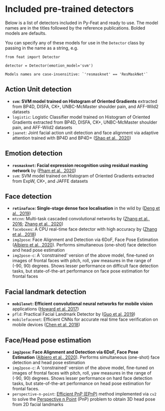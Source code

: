 # Included pre-trained detectors

Below is a list of detectors included in Py-Feat and ready to use. The model names are in the titles followed by the reference publications. Bolded models are defaults.

You can specify any of these models for use in the `Detector` class by passing in the name as a string, e.g.

```
from feat import Detector

detector = Detector(emotion_model='svm')
```

```{note}
Models names are case-insensitive: `'resmasknet' == 'ResMaskNet'`
```

## Action Unit detection
- **`svm`: SVM model trained on Histogram of Oriented Gradients** extracted from BP4D, DISFA, CK+, UNBC-McMaster shoulder pain, and AFF-Wild2 datasets
- `logistic`: Logistic Classifier model trained on Histogram of Oriented Gradients extracted from BP4D, DISFA, CK+, UNBC-McMaster shoulder pain, and AFF-Wild2 datasets
- `jaanet`: Joint facial action unit detection and face alignment via adaptive attention trained with BP4D and BP4D+ ([Shao et al., 2020](https://arxiv.org/pdf/2003.08834v1.pdf))

##  Emotion detection
- **`resmasknet`: Facial expression recognition using residual masking network** by ([Pham et al., 2020](https://ieeexplore.ieee.org/document/9411919))
- `svm`: SVM model trained on Histogram of Oriented Gradients extracted from ExpW, CK+, and JAFFE datasets

##  Face detection
- **`retinaface`: Single-stage dense face localisation** in the wild by ([Deng et al., 2019](https://arxiv.org/pdf/1905.00641v2.pdf))
- `mtcnn`: Multi-task cascaded convolutional networks by ([Zhang et al., 2016](https://arxiv.org/pdf/1604.02878.pdf); [Zhang et al., 2020](https://ieeexplore.ieee.org/document/9239720))
- `faceboxes`: A CPU real-time face detector with high accuracy by ([Zhang et al., 2018](https://arxiv.org/pdf/1708.05234v4.pdf))
- `img2pose`: Face Alignment and Detection via 6DoF, Face Pose Estimation ([Albiero et al., 2020](https://arxiv.org/pdf/2012.07791v2.pdf)). Performs simultaneous (one-shot) face detection and head pose estimation
- `img2pose-c`: A 'constrained' version of the above model, fine-tuned on images of frontal faces with pitch, roll, yaw measures in the range of (-90, 90) degrees. Shows lesser performance on difficult face detection tasks, but state-of-the-art performance on face pose estimation for frontal faces

##  Facial landmark detection
- **`mobilenet`: Efficient convolutional neural networks for mobile vision** applications ([Howard et al, 2017](https://arxiv.org/pdf/1704.04861v1.pdf))
- `pfld`: Practical Facial Landmark Detector by ([Guo et al, 2019](https://arxiv.org/pdf/1902.10859.pdf))
- `mobilefacenet`: Efficient CNNs for accurate real time face verification on mobile devices ([Chen et al, 2018](https://arxiv.org/ftp/arxiv/papers/1804/1804.07573.pdf))

## Face/Head pose estimation
- **`img2pose`: Face Alignment and Detection via 6DoF, Face Pose Estimation** ([Albiero et al., 2020](https://arxiv.org/pdf/2012.07791v2.pdf)). Performs simultaneous (one-shot) face detection and head pose estimation
- `img2pose-c`: A 'constrained' version of the above model, fine-tuned on images of frontal faces with pitch, roll, yaw measures in the range of (-90, 90) degrees. Shows lesser performance on hard face detection tasks, but state-of-the-art performance on head pose estimation for frontal faces.
- `perspective-n-point`: [Efficient PnP (EPnP)](https://link.springer.com/article/10.1007/s11263-008-0152-6) method implemented via `cv2` to solve the [Perspective n Point](https://en.wikipedia.org/wiki/Perspective-n-Point) (PnP) problem to obtain 3D head pose from 2D facial landmarks
